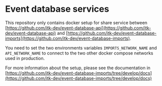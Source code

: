 # Event database services

This repository only contains docker setup for share service between
[https://github.com/itk-dev/event-database-api](https://github.com/itk-dev/event-database-api) and
[https://github.com/itk-dev/event-database-imports](https://github.com/itk-dev/event-database-imports).

You need to set the two environments variables `IMPORTS_NETWORK_NAME` and `API_NETWORK_NAME` to connect to the two other
docker compose networks used in production.

For more information about the setup, please see the documentation in
[https://github.com/itk-dev/event-database-imports/tree/develop/docs](https://github.com/itk-dev/event-database-imports/tree/develop/docs)
